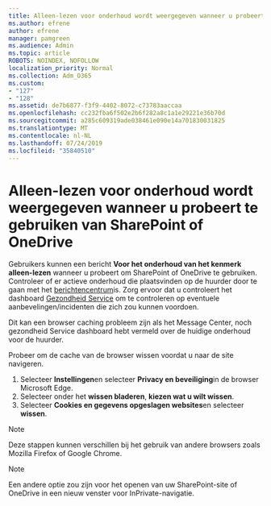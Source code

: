 ```yaml
---
title: Alleen-lezen voor onderhoud wordt weergegeven wanneer u probeert te gebruiken van SharePoint of OneDrive
ms.author: efrene
author: efrene
manager: pamgreen
ms.audience: Admin
ms.topic: article
ROBOTS: NOINDEX, NOFOLLOW
localization_priority: Normal
ms.collection: Adm_O365
ms.custom:
- "127"
- "128"
ms.assetid: de7b6877-f3f9-4402-8072-c73783aaccaa
ms.openlocfilehash: cc232fba6f502e2b6f282a8c1a1e29221e36b70d
ms.sourcegitcommit: a285c609319ade038461e090e14a701830031825
ms.translationtype: MT
ms.contentlocale: nl-NL
ms.lasthandoff: 07/24/2019
ms.locfileid: "35840510"
---
```

# <a name="read-only-for-maintenance-message-when-attempting-to-use-sharepoint-or-onedrive"></a>Alleen-lezen voor onderhoud wordt weergegeven wanneer u probeert te gebruiken van SharePoint of OneDrive

Gebruikers kunnen een bericht **Voor het onderhoud van het kenmerk alleen-lezen** wanneer u probeert om SharePoint of OneDrive te gebruiken.  Controleer of er actieve onderhoud die plaatsvinden op de huurder door te gaan met het [berichtencentrum](https://portal.office.com/adminportal/home#/MessageCenter)is. Zorg ervoor dat u controleert het dashboard [Gezondheid Service](https://portal.office.com/adminportal/home#/servicehealth) om te controleren op eventuele aanbevelingen/incidenten die zich zou kunnen voordoen.

Dit kan een browser caching probleem zijn als het Message Center, noch gezondheid Service dashboard hebt vermeld over de huidige onderhoud voor de huurder.

Probeer om de cache van de browser wissen voordat u naar de site navigeren.

1. Selecteer **Instellingen**en selecteer **Privacy en beveiliging**in de browser Microsoft Edge.
2. Selecteer onder het **wissen bladeren**, **kiezen wat u wilt wissen**.
3. Selecteer **Cookies en gegevens opgeslagen websites**en selecteer **wissen**.

>[!Note] 
> Deze stappen kunnen verschillen bij het gebruik van andere browsers zoals Mozilla Firefox of Google Chrome.

>[!Note] 
> Een andere optie zou zijn voor het openen van uw SharePoint-site of OneDrive in een nieuw venster voor InPrivate-navigatie.